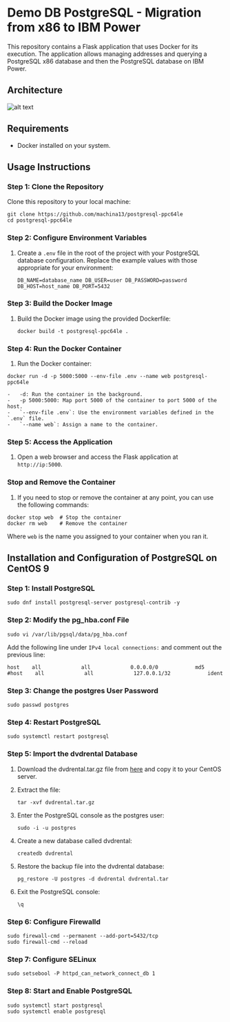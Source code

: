 Demo DB PostgreSQL - Migration from x86 to IBM Power
====================================================

This repository contains a Flask application that uses Docker for its execution. The application allows managing addresses and querying a PostgreSQL x86 database and then the PostgreSQL database on IBM Power.

Architecture
------------

![alt text](https://i.ibb.co/GFVn4nj/Screenshot-from-2024-08-06-11-08-49.png)


Requirements
------------

-   Docker installed on your system.

Usage Instructions
------------------

### Step 1: Clone the Repository

Clone this repository to your local machine:


```
git clone https://github.com/machina13/postgresql-ppc64le
cd postgresql-ppc64le
```

### Step 2: Configure Environment Variables

1.  Create a `.env` file in the root of the project with your PostgreSQL database configuration. Replace the example values with those appropriate for your environment:


    `DB_NAME=database_name
    DB_USER=user
    DB_PASSWORD=password
    DB_HOST=host_name
    DB_PORT=5432`

### Step 3: Build the Docker Image

1.  Build the Docker image using the provided Dockerfile:


    `docker build -t postgresql-ppc64le .`

### Step 4: Run the Docker Container

1.  Run the Docker container:

```
docker run -d -p 5000:5000 --env-file .env --name web postgresql-ppc64le
```

    -   -d: Run the container in the background.
    -   -p 5000:5000: Map port 5000 of the container to port 5000 of the host.
    -   `--env-file .env`: Use the environment variables defined in the `.env` file.
    -   `--name web`: Assign a name to the container.

### Step 5: Access the Application

1.  Open a web browser and access the Flask application at `http://ip:5000`.

### Stop and Remove the Container

1.  If you need to stop or remove the container at any point, you can use the following commands:

```
docker stop web  # Stop the container
docker rm web    # Remove the container
```

Where `web` is the name you assigned to your container when you ran it.

Installation and Configuration of PostgreSQL on CentOS 9
--------------------------------------------------------

### Step 1: Install PostgreSQL


`sudo dnf install postgresql-server postgresql-contrib -y`

### Step 2: Modify the pg_hba.conf File


`sudo vi /var/lib/pgsql/data/pg_hba.conf`

Add the following line under `IPv4 local connections:` and comment out the previous line:


```
host    all             all             0.0.0.0/0            md5
#host    all             all             127.0.0.1/32            ident
```

### Step 3: Change the postgres User Password


`sudo passwd postgres`

### Step 4: Restart PostgreSQL


`sudo systemctl restart postgresql`

### Step 5: Import the dvdrental Database

1.  Download the dvdrental.tar.gz file from [here](https://www.postgresqltutorial.com/wp-content/uploads/2019/05/dvdrental.zip) and copy it to your CentOS server.

2.  Extract the file:


    `tar -xvf dvdrental.tar.gz`

3.  Enter the PostgreSQL console as the postgres user:


    `sudo -i -u postgres`

4.  Create a new database called dvdrental:


    `createdb dvdrental`

5.  Restore the backup file into the dvdrental database:


    `pg_restore -U postgres -d dvdrental dvdrental.tar`

6.  Exit the PostgreSQL console:


    `\q`

### Step 6: Configure Firewalld


```
sudo firewall-cmd --permanent --add-port=5432/tcp
sudo firewall-cmd --reload
```

### Step 7: Configure SELinux

```
sudo setsebool -P httpd_can_network_connect_db 1
```

### Step 8: Start and Enable PostgreSQL

```
sudo systemctl start postgresql
sudo systemctl enable postgresql
```
